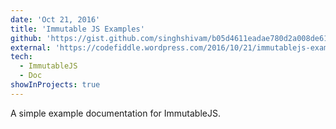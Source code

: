```yaml
---
date: 'Oct 21, 2016'
title: 'Immutable JS Examples'
github: 'https://gist.github.com/singhshivam/b05d4611eadae780d2a008de61191c1d'
external: 'https://codefiddle.wordpress.com/2016/10/21/immutablejs-examples-for-humans/'
tech:
  - ImmutableJS
  - Doc
showInProjects: true
---
```


A simple example documentation for ImmutableJS.
